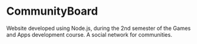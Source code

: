 # CommunityBoard
Website developed using Node.js, during the 2nd semester of the Games and Apps development course. A social network for communities.
